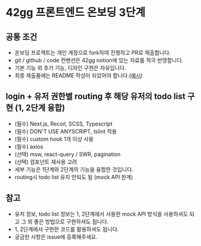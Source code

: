 # 42gg 프론트엔드 온보딩 3단계

## 공통 조건

- 온보딩 프로젝트는 개인 계정으로 fork하여 진행하고 PR로 제출합니다.
- git / github / code 컨벤션은 42gg notion에 있는 자료를 적극 반영합니다.
- 기본 기능 외 추가 기능, 디자인 구현은 자유입니다.
- 최종 제출품에는 README 작성이 되있어야 합니다.([예시](https://github.com/42organization/42gg.client/blob/main/README.md))

## login + 유저 권한별 routing 후 해당 유저의 todo list 구현 (1, 2단계 융합)

- (필수) Next.js, Recoil, SCSS, Typescript
- (필수) DON'T USE ANYSCRIPT, tslint 적용
- (필수) custom hook 1개 이상 사용
- (필수) axios
- (선택) msw, react-query / SWR, pagination
- (선택) 컴포넌트 재사용 고려
- 세부 기능은 1단계와 2단계의 기능을 융합한 것입니다.
- routing시 todo list 유지 안되도 됨 (mock API 한계)

## 참고

- 유저 정보, todo list 정보는 1, 2단계에서 사용한 mock API 방식을 사용하셔도 되고 그 외 좋은 방법으로 구현하셔도 됩니다.
- 1, 2단계에서 구현한 코드를 활용하셔도 됩니다.
- 궁금한 사항은 issue에 등록해주세요.
